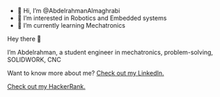 - 👋 Hi, I’m @AbdelrahmanAlmaghrabi
- 👀 I’m interested in Robotics and Embedded systems
- 🌱 I’m currently learning Mechatronics
 


Hey there 👋

I’m Abdelrahman, a student engineer in mechatronics, problem-solving, SOLIDWORK, CNC

Want to know more about me?
[Check out my LinkedIn.](https://www.linkedin.com/in/abdul-rahman-yousef-almaghrabi/)

 [Check out my HackerRank.](https://www.hackerrank.com/profile/bodbaosh258)
